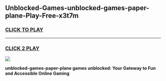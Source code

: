 
## Unblocked-Games-unblocked-games-paper-plane-Play-Free-x3t7m
<h3>
<a href="https://premium76.site?title=unblocked-games-paper-plane&ref=20A">CLICK TO PLAY</a></h3>
<hr>

<h3>
<a href="https://premium76.site?title=unblocked-games-paper-plane&ref=20A">CLICK 2 PLAY</a>
  
</h3>

<a href="https://premium76.site?title=unblocked-games-paper-plane&ref=20A"><img src="https://clearcache.store/games.png"></a>


**unblocked-games-paper-plane games unblocked: Your Gateway to Fun and Accessible Online Gaming**
